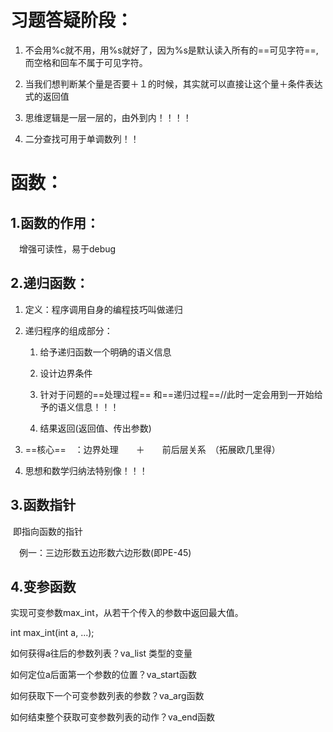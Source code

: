 

# 习题答疑阶段：

1. 不会用%c就不用，用%s就好了，因为%s是默认读入所有的==可见字符==,而空格和回车不属于可见字符。

2. 当我们想判断某个量是否要＋１的时候，其实就可以直接让这个量＋条件表达式的返回值

3. 思维逻辑是一层一层的，由外到内！！！！

4. 二分查找可用于单调数列！！

   

# 函数：

## 1.函数的作用：

　增强可读性，易于debug

## 2.递归函数：

1. 定义：程序调用自身的编程技巧叫做递归

2. 递归程序的组成部分：

   1. 给予递归函数一个明确的语义信息

   2. 设计边界条件

   3. 针对于问题的==处理过程== 和==递归过程==//此时一定会用到一开始给予的语义信息！！！

   4. 结果返回(返回值、传出参数)

3. ==核心==　：边界处理　　＋　　前后层关系　（拓展欧几里得）

4. 思想和数学归纳法特别像！！！

## 3.函数指针

​	即指向函数的指针

　例一：三边形数五边形数六边形数(即PE-45)

## 4.变参函数

实现可变参数max_int，从若干个传入的参数中返回最大值。

int max_int(int a, ...);

如何获得a往后的参数列表？va_list 类型的变量

如何定位a后面第一个参数的位置？va_start函数

如何获取下一个可变参数列表的参数？va_arg函数

如何结束整个获取可变参数列表的动作？va_end函数

